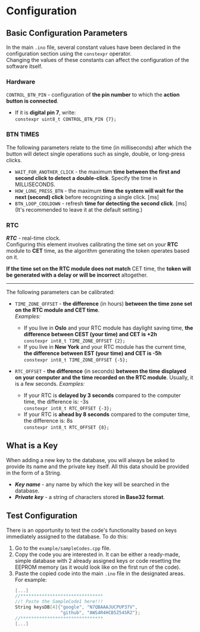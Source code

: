 # Configuration

## Basic Configuration Parameters

In the main `.ino` file, several constant values have been declared in the configuration section using the `constexpr` operator. \
Changing the values of these constants can affect the configuration of the software itself.

### Hardware

`CONTROL_BTN_PIN` - configuration of **the pin number** to which the **action button is connected**.

* If it is **digital pin 7**, write: \
  `constexpr uint8_t CONTROL_BTN_PIN {7};`

### BTN TIMES

The following parameters relate to the time (in milliseconds) after which the button will detect single operations such as single, double, or long-press clicks.

* `WAIT_FOR_ANOTHER_CLICK` - the maximum **time between the first and second click to detect
  a double-click**. Specify the time in MILLISECONDS.
* `HOW_LONG_PRESS_BTN` - the maximum **time the system will wait for the next (second) click**
  before recognizing a single click. [ms]
* `BTN_LOOP_COOLDOWN` - refresh **time for detecting the second click**. [ms]
  (It's recommended to leave it at the default setting.)

### RTC

**_RTC_** - real-time clock.\
Configuring this element involves calibrating the time set on your **RTC** module to **CET** time,
as the algorithm generating the token operates based on it.

**If the time set on the RTC module does not match** CET time, the **token will be generated with 
a delay or will be incorrect** altogether.

---
The following parameters can be calibrated:
* `TIME_ZONE_OFFSET` - **the difference** (in hours) **between the time zone set on the RTC module
  and CET time**. \
  _Examples:_
    * If you live in **Oslo** and your RTC module has daylight saving time, **the difference
      between CEST (your time) and CET is +2h** \
      `constexpr int8_t TIME_ZONE_OFFSET {2};`
    * If you live in **New York** and your RTC module has the current time, **the difference
      between EST (your time) and CET is -5h** \
      `constexpr int8_t TIME_ZONE_OFFSET {-5};`

* `RTC_OFFSET` - **the difference** (in seconds) **between the time displayed on your computer
  and the time recorded on the RTC module**. Usually, it is a few seconds.
  _Examples:_
    * If your RTC is **delayed by 3 seconds** compared to the computer time, the difference
      is: -3s \
      `constexpr int8_t RTC_OFFSET {-3};`
    * If your RTC is **ahead by 8 seconds** compared to the computer time, the difference
      is: 8s \
      `constexpr int8_t RTC_OFFSET {8};`

## What is a Key

When adding a new key to the database, you will always be asked to provide its name and
the private key itself. All this data should be provided in the form of a String.
* **_Key name_** - any name by which the key will be searched in the database.
* **_Private key_** - a string of characters stored **in Base32 format**.

## Test Configuration

There is an opportunity to test the code's functionality based on keys immediately assigned to the database. To do this:
1. Go to the `example/sampleCodes.cpp` file.
2. Copy the code you are interested in. It can be either a ready-made, simple database with
   2 already assigned keys or code resetting the EEPROM memory (as it would look like
   on the first run of the code).
3. Paste the copied code into the main `.ino` file in the designated areas. \
   For example:
   ```c++
   [...]
   //*******************************
   //! Paste the SampleCode1 here!!!
   String keysDB[4]{"google", "N7QBAAAJUCPUP37V",
                    "github", "AWS4R4HCB5Z54SR2"};
   //*******************************
   [...]
